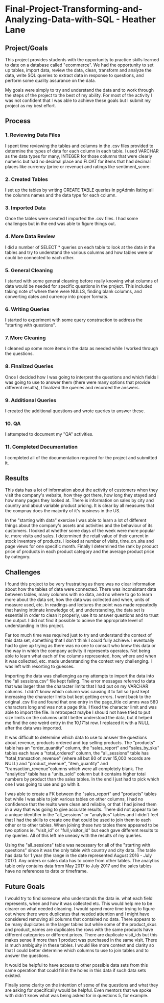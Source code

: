 # Final-Project-Transforming-and-Analyzing-Data-with-SQL - Heather Lane

## Project/Goals
This project provides students with the opportunity to practice skills learned to date on a database called "ecommerce". We had the opportunity to set up tables, import data, review the data, clean, transform and analyze the data, write SQL queries to extract data in response to questions, and perform some quality assurance on the data.

My goals were simply to try and understand the data and to work through the steps of the project to the best of my ability. For most of the activity I was not confident that I was able to achieve these goals but I submit my project as my best effort.

## Process
### 1. Reviewing Data Files

I spent time reviewing the tables and columns in the .csv files provided to determine the types of data for each column in each table. I used VARCHAR as the data types for many, INTEGER for those columns that were clearly numeric but had no decimal place and FLOAT for items that had decimal places like currency (price or revenue) and ratings like sentiment_score.

### 2. Created Tables

I set up the tables by writing CREATE TABLE queries in pgAdmin listing all the columns names and the data type for each column.

### 3. Imported Data

Once the tables were created I imported the .csv files. I had some challenges but in the end was able to figure things out.

### 4. More Data Review

I did a number of SELECT * queries on each table to look at the data in the tables and try to understand the various columns and how tables were or could be connected to each other.

### 5. General Cleaning

I started with some general cleaning before really knowing what columns of data would be needed for specific questions in the project. This included taking note of where there were NULLS, finding blank columns, and converting dates and currency into proper formats.

### 6. Writing Queries

I started to experiment with some query construction to address the "starting with questions".

### 7. More Cleaning

I cleaned up some more items in the data as needed while I worked through the questions.

### 8. Finalized Queries

Once I decided how I was going to interpret the questions and which fields I was going to use to answer them (there were many options that provide different results), I finalized the queries and recorded the answers.

### 9. Additional Queries

I created the additional questions and wrote queries to answer these.

### 10. QA

I attempted to document my "QA" activities.

### 11. Completed Documentation

I completed all of the documentation required for the project and submitted it.

## Results
This data has a lot of information about the activity of customers when they visit the company's website, how they got there, how long they stayed and how many pages they looked at. There is information on sales by city and country and about variable product pricing. It is clear by all measures that the compnay does the majority of it's business in the US.

In the "starting with data" exercise I was able to learn a lot of different things about the company's assets and activities and the behaviour of its customers. I looked at whether some days of the week were more popular ie. more visits and sales. I determined the retail value of their current in stock inventory of products. I looked at number of visits, time_on_site and page views for one specific month. Finally I determined the rank by product price of products in each product category and the average product price by category.


## Challenges 
I found this project to be very frustrating as there was no clear information about how the tables of data were connected. There was inconsistant data between tables, many columns with no data, and no where to go to learn more about the data set, how the data was collected and when, units of measure used, etc. In readings and lectures the point was made repeatedly that having intimate knowledge of, and understanding, the data set is essential in order to clean it properly, use it to answer questions and to trust the output. I did not find it possible to acieve the appropriate level of understanding in this project. 

Far too much time was required just to try and understand the context of this data set, something that I don't think I could fully achieve. I eventually had to give up trying as there was no one to consult who knew this data or the way in which the company activity it represents operates. Not being able to learn what each of the columns represented, how, where and when it was collected, etc. made understanding the context very challenging. I was left with resorting to guesses.

Importing the data was challenging as my attempts to import the data into the "all sessions.csv" file kept failing. The error messages referred to data that was larger than the character limits that I had put on my VARCHAR columns. I didn't know which column was causing it to fail so I just kept increasing the character limits but kept getting errors. I went back to the original .csv file and found that one entry in the page_title columns was 580 characters long and was not a page title. I fixed the character limit and was able to import the file. In retrospect maybe I should not have tried to put size limits on the columns until I better understood the data, but it helped me find the one weird entry in the 10,171st row. I replaced it with a NULL after the data was imported.

It was difficult to determine which data to use to answer the questions about revenue, products ordered and top selling products. The "products" table has an "order_quantity" column, the "sales_report" and "sales_by_sku" tables each have a "total_ordered" column, the "all_sessions" table has "total_transaction_revenue" (where all but 80 of over 15,000 records are NULL) and "product_revenue", "item_quantity" and "transaction_revenue"columns which were all completely blank. The "analytics" table has a "units_sold" column but it contains higher total numbers by product than the sales tables. In the end I just had to pick which one I was going to use and go with it.

I was able to create a FK between the "sales_report" and "products" tables but while I was able to join various tables on other columns, I had no confidence that the reults were clean and reliable, or that I had joined them in a way that was going to give accurate results. There did not appear to be a unique identifier in the "all_sessions" or "analytics" tables and I didn't feel that I had the skills to create one that could be used to join them to each other or to other tables. When joining these two tables there appeared to be two options ie. "visit_id" or "full_visitor_id" but each gave different results to my queries. All of this left me uneasy with the results of my queries.

Using the "all_sessions" table was necessary for all of the "starting with questions" since it was the only table with country and city data. The table has data for 1 year (the range in the date represented August 2016 - July 2017). Any orders or sales data has to come from other tables. The analytics table only contains data from May 2017 to July 2017 and the sales tables have no references to date or timeframe. 

## Future Goals

I would try to find someone who understands the data ie. what each field represents, when and how it was collected etc. This would help me to be clearer on what needed cleaning. I would spend more time trying to figure out where there were duplicates that needed attention and I might have considered removing all columns that contained no data. There appears to be many duplicates in the larger tables but while some of the product_skus and product_names are duplicates the rows with the same products have different categories or different prices. There are duplicate visit_ids but this makes sense if more than 1 product was purchased in the same visit. There is much ambiguity in these tables. I would like more context and clarity so that I could better determine which columns to use to join tables and to answer the questions.

It would be helpful to have access to other possible data sets from this same operation that could fill in the holes in this data if such data sets existed.

Finally some clarity on the intention of some of the questions and what they are asking for specifically would be helpful. Even mentors that we spoke with didn't know what was being asked for in questions 5, for example.
